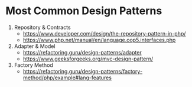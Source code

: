 # Most Common Design Patterns

1. Repository & Contracts
   - https://www.developer.com/design/the-repository-pattern-in-php/
   - https://www.php.net/manual/en/language.oop5.interfaces.php
2. Adapter & Model 
   - https://refactoring.guru/design-patterns/adapter
   - https://www.geeksforgeeks.org/mvc-design-pattern/
3. Factory Method
    - https://refactoring.guru/design-patterns/factory-method/php/example#lang-features
